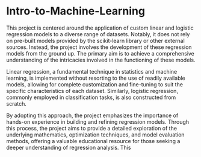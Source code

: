 # Intro-to-Machine-Learning
This project is centered around the application of custom linear and logistic regression models to a diverse range of datasets. Notably, it does not rely on pre-built models provided by the scikit-learn library or other external sources. Instead, the project involves the development of these regression models from the ground up. The primary aim is to achieve a comprehensive understanding of the intricacies involved in the functioning of these models.

Linear regression, a fundamental technique in statistics and machine learning, is implemented without resorting to the use of readily available models, allowing for complete customization and fine-tuning to suit the specific characteristics of each dataset. Similarly, logistic regression, commonly employed in classification tasks, is also constructed from scratch.

By adopting this approach, the project emphasizes the importance of hands-on experience in building and refining regression models. Through this process, the project aims to provide a detailed exploration of the underlying mathematics, optimization techniques, and model evaluation methods, offering a valuable educational resource for those seeking a deeper understanding of regression analysis. This  
